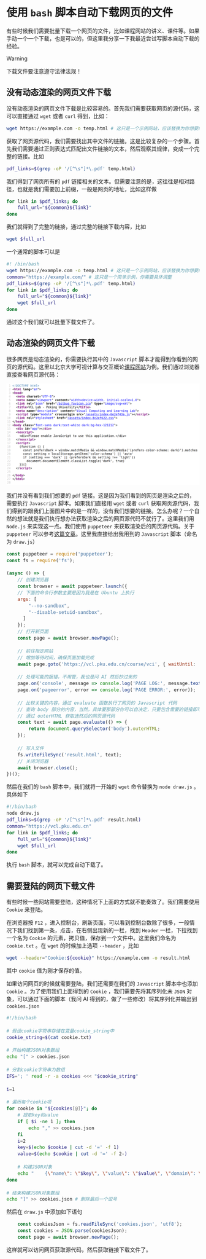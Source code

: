 # 使用 `bash` 脚本自动下载网页的文件

有些时候我们需要批量下载一个网页的文件，比如课程网站的讲义、课件等。如果手动一个一个下载，也是可以的，但这里我分享一下我最近尝试写脚本自动下载的经验。

> [!WARNING]
> 下载文件要注意遵守法律法规！

## 没有动态渲染的网页文件下载

没有动态渲染的网页文件下载是比较容易的。首先我们需要获取网页的源代码，这可以直接通过 `wget` 或者 `curl` 得到，比如：

```bash
wget https://example.com -o temp.html # 这只是一个示例网站，应该替换为你想要的网址
```

获取了网页源代码，我们需要找出其中文件的链接。这是比较复杂的一个步骤。首先我们需要通过正则表达式匹配出文件链接的文本，然后观察其规律，变成一个完整的链接。比如

```bash
pdf_links=$(grep -oP '/[^\s"]*\.pdf' temp.html)
```

我们得到了网页所有的 `pdf` 链接相关的文本。但需要注意的是，这往往是相对路径，也就是我们需要加上前缀，一般是网页的地址，比如这样做

```bash
for link in $pdf_links; do
    full_url="${common}${link}"
done
```

我们就得到了完整的链接，通过完整的链接下载内容，比如

```bash
wget $full_url
```

一个通常的脚本可以是

```bash
#! /bin/bash
wget https://example.com -o temp.html # 这只是一个示例网站，应该替换为你想要的网址
common="https://example.com/" # 这只是一个简单示例，你需要具体调整
pdf_links=$(grep -oP '/[^\s"]*\.pdf' temp.html)
for link in $pdf_links; do
    full_url="${common}${link}"
    wget $full_url
done
```

通过这个我们就可以批量下载文件了。

## 动态渲染的网页文件下载

很多网页是动态渲染的，你需要执行其中的 `Javascript` 脚本才能得到你看到的网页的源代码。这里以北京大学可视计算与交互概论[课程网站](https://vcl.pku.edu.cn/course/vci)为例。我们通过浏览器直接查看网页源代码：

![vcl课程网站-未经渲染](./images/vcl-original.png)

我们并没有看到我们想要的 `pdf` 链接。这是因为我们看到的网页是渲染之后的，需要执行 `Javascript` 脚本。如果我们直接用 `wget` 或者 `curl` 获取网页源代码，我们得到的跟我们上面图片中的是一样的，没有我们想要的链接。怎么办呢？一个自然的想法就是我们执行想办法获取渲染之后的网页源代码不就行了。这里我们用 `Node.js` 来实现这一点。我们使用 `puppeteer` 来获取渲染后的网页源代码。关于 `puppeteer` 可以参考[这篇文章](https://cloud.tencent.com/developer/article/2317303)。这里我直接给出我用到的 `Javascript` 脚本（命名为 `draw.js`）

```javascript
const puppeteer = require('puppeteer');
const fs = require('fs');

(async () => {
    // 创建浏览器
    const browser = await puppeteer.launch({
    // 下面的命令行参数主要是因为我是在 Ubuntu 上执行
    args: [
        "--no-sandbox",
        "--disable-setuid-sandbox",
      ]
    });
    // 打开新页面
    const page = await browser.newPage();

    // 前往指定网站
    // 增加等待时间，确保页面加载完成
    await page.goto('https://vcl.pku.edu.cn/course/vci', { waitUntil: 'networkidle0' });

    // 处理可能的报错，不用管，我也是问 AI 然后抄过来的
    page.on('console', message => console.log('PAGE LOG:', message.text()));
    page.on('pageerror', error => console.log('PAGE ERROR:', error));

    // 比较关键的内容，通过 evaluate 函数执行了网页的 Javascript 代码
    // 查询 body 部分的内容，当然，具体要那部分你可以自决定，只要包含需要的链接即可，这里我为了简便直接用了主体
    // 通过 outerHTML 获取选然后的网页源代码
    const text = await page.evaluate(() => {
        return document.querySelector('body').outerHTML;
    });

    // 写入文件
    fs.writeFileSync('result.html', text);
    // 关闭浏览器
    await browser.close();
})();
```

然后在我们的 `bash` 脚本中，我们就将一开始的 `wget` 命令替换为 `node draw.js` 。具体如下

```bash
#!/bin/bash
node draw.js
pdf_links=$(grep -oP '/[^\s"]*\.pdf' result.html)
common="https://vcl.pku.edu.cn"
for link in $pdf_links; do
    full_url="${common}${link}"
    wget $full_url
done
```

执行 `bash` 脚本，就可以完成自动下载了。

## 需要登陆的网页下载文件

有些时候一些网站需要登陆，这种情况下上面的方式就不能奏效了。我们需要使用 `Cookie` 来登陆。

在浏览器按 `F12` ，进入控制台，刷新页面，可以看到控制台数除了很多，一般情况下我们找到第一条，点击，在右侧出现新的一栏，找到 `Header` 一栏，下拉找到一个名为 `Cookie` 的元素，拷贝值，保存到一个文件中。这里我们命名为 `cookie.txt` 。在 `wget` 的时候加上选项 `--header` ，比如

```bash
wget --header="Cookie:${cookie}" https://example.com -o result.html
```

其中 `cookie` 值为刚才保存的值。

如果访问网页的时候就需要登陆，我们还需要在我们的 `Javascript` 脚本中也添加 `Cookie` 。为了使用我们上面得到的 `Cookie` ，我们需要先将其序列化未 `JSON` 对象，可以通过下面的脚本（我问 AI 得到的，做了一些修改）将其序列化并输出到 `cookies.json`

```bash
#!/bin/bash

# 假设cookie字符串存储在变量cookie_string中
cookie_string=$(cat cookie.txt)

# 开始构建JSON对象数组
echo "[" > cookies.json

# 分割cookie字符串为数组
IFS='; ' read -r -a cookies <<< "$cookie_string"

i=1

# 遍历每个cookie项
for cookie in "${cookies[@]}"; do
    # 提取key和value
    if [ $i -ne 1 ]; then
        echo "," >> cookies.json 
    fi
    i=2
    key=$(echo $cookie | cut -d '=' -f 1)
    value=$(echo $cookie | cut -d '=' -f 2-)
    
    # 构建JSON对象
    echo "    {\"name\": \"$key\", \"value\": \"$value\", \"domain\": \"course.pku.edu.cn\", \"path\": \"/\", \"httpOnly\": false, \"secure\": false}" >> cookies.json
done

# 结束构建JSON对象数组
echo "]" >> cookies.json # 删除最后一个逗号
```

然后在 `draw.js` 中添加如下语句

```javascript
    const cookiesJson = fs.readFileSync('cookies.json', 'utf8');
    const cookies = JSON.parse(cookiesJson);
    const page = await browser.newPage();
```

这样就可以访问网页获取源代码，然后获取链接下载文件了。

